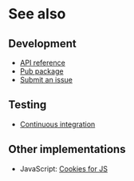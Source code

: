 # See also

## Development
- [API reference](https://dev.belin.io/biscuits.dart/api)
- [Pub package](https://pub.dev/packages/biscuits)
- [Submit an issue](https://github.com/cedx/biscuits.dart/issues)

## Testing
- [Continuous integration](https://github.com/cedx/biscuits.dart/actions)

## Other implementations
- JavaScript: [Cookies for JS](https://dev.belin.io/cookies.js)
